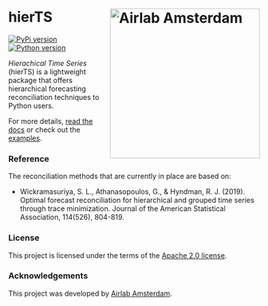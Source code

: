 # hierTS <img src="https://icai.ai/wp-content/uploads/2020/01/AIRLabAmsterdam-10-6-gecomprimeerd-transparant.png" width="300" alt="Airlab Amsterdam" align="right"> 
[![PyPi version](https://img.shields.io/pypi/v/hierts)](https://pypi.org/project/hierts/)
[![Python version](https://img.shields.io/pypi/pyversions/hierts)](https://docs.conda.io/en/latest/miniconda.html)

_Hierachical Time Series_ (hierTS) is a lightweight package that offers hierarchical forecasting reconciliation techniques to Python users.

For more details, [read the docs](https://hierts.readthedocs.io/en/latest/index.html) or check out the [examples](https://github.com/elephaint/hierts/tree/main/examples).

### Reference ###
The reconciliation methods that are currently in place are based on:
* Wickramasuriya, S. L., Athanasopoulos, G., & Hyndman, R. J. (2019). Optimal forecast reconciliation for hierarchical and grouped time series through trace minimization. Journal of the American Statistical Association, 114(526), 804-819.

### License ###
This project is licensed under the terms of the [Apache 2.0 license](https://github.com/elephaint/hierts/blob/main/LICENSE).

### Acknowledgements ###
This project was developed by [Airlab Amsterdam](https://icai.ai/airlab/).